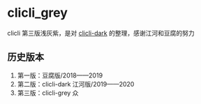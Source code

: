 # clicli_grey
clicli 第三版浅灰紫，是对 [clicli-dark](https://github.com/upvorg/clicli-dark) 的整理，感谢江河和豆腐的努力

## 历史版本

1. 第一版：豆腐版/2018——2019
2. 第二版：clicli-dark 江河版/2019——2020
3. 第三版：clicli-grey 众
